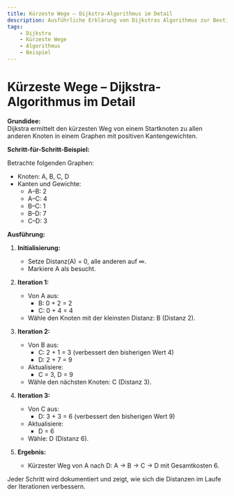 ```yaml
---
title: Kürzeste Wege – Dijkstra-Algorithmus im Detail
description: Ausführliche Erklärung von Dijkstras Algorithmus zur Bestimmung kürzester Wege, inklusive eines konkreten Beispiels mit Schritt-für-Schritt-Berechnungen.
tags:
    - Dijkstra
    - Kürzeste Wege
    - Algorithmus
    - Beispiel
---
```


# Kürzeste Wege – Dijkstra-Algorithmus im Detail

**Grundidee:**  
Dijkstra ermittelt den kürzesten Weg von einem Startknoten zu allen anderen Knoten in einem Graphen mit positiven Kantengewichten.

**Schritt-für-Schritt-Beispiel:**  

Betrachte folgenden Graphen:  
- Knoten: A, B, C, D  
- Kanten und Gewichte:  
  - A–B: 2  
  - A–C: 4  
  - B–C: 1  
  - B–D: 7  
  - C–D: 3

**Ausführung:**

1. **Initialisierung:**  
   - Setze Distanz(A) = 0, alle anderen auf ∞.  
   - Markiere A als besucht.

2. **Iteration 1:**  
   - Von A aus:  
     - B: 0 + 2 = 2  
     - C: 0 + 4 = 4  
   - Wähle den Knoten mit der kleinsten Distanz: B (Distanz 2).

3. **Iteration 2:**  
   - Von B aus:  
     - C: 2 + 1 = 3 (verbessert den bisherigen Wert 4)  
     - D: 2 + 7 = 9  
   - Aktualisiere:  
     - C = 3, D = 9  
   - Wähle den nächsten Knoten: C (Distanz 3).

4. **Iteration 3:**  
   - Von C aus:  
     - D: 3 + 3 = 6 (verbessert den bisherigen Wert 9)  
   - Aktualisiere:  
     - D = 6  
   - Wähle: D (Distanz 6).

5. **Ergebnis:**  
   - Kürzester Weg von A nach D: A → B → C → D mit Gesamtkosten 6.

Jeder Schritt wird dokumentiert und zeigt, wie sich die Distanzen im Laufe der Iterationen verbessern.

